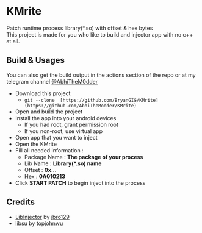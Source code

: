 # KMrite
Patch runtime process library(*.so) with offset & hex bytes
<br>
This project is made for you who like to build and injector app with no c++ at all.

## Build & Usages 
You can also get the build output in the actions section of the repo or at my telegram channel [@AbhiTheM0dder](https://t.me/AbhiTheM0dder)
- Download this project
    - `git --clone  [https://github.com/BryanGIG/KMrite](https://github.com/AbhiTheModder/KMrite)`
- Open and build the project
- Install the app into your android devices
    - If you had root, grant permission root
    - If you non-root, use virtual app
- Open app that you want to inject
- Open the KMrite
- Fill all needed information :
    - Package Name : **The package of your process**
    - Lib Name : **Library(*.so) name**
    - Offset : **0x...**
    - Hex : **0A010213**
- Click **START PATCH** to begin inject into the process

## Credits
- [LibInjector](https://github.com/jbro129/LibInjector) by [jbro129](https://github.com/jbro129)
- [libsu](https://github.com/topjohnwu/libsu) by [topjohnwu](https://github.com/topjohnwu) 
